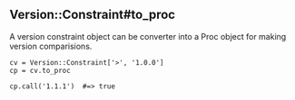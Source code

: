 ## Version::Constraint#to_proc

A version constraint object can be converter into a Proc object
for making version comparisions.

    cv = Version::Constraint['>', '1.0.0']
    cp = cv.to_proc

    cp.call('1.1.1')  #=> true


